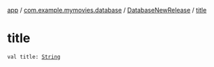 [app](../../index.md) / [com.example.mymovies.database](../index.md) / [DatabaseNewRelease](index.md) / [title](./title.md)

# title

`val title: `[`String`](https://kotlinlang.org/api/latest/jvm/stdlib/kotlin/-string/index.html)